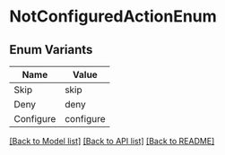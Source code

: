 # NotConfiguredActionEnum

## Enum Variants

| Name | Value |
|---- | -----|
| Skip | skip |
| Deny | deny |
| Configure | configure |


[[Back to Model list]](../README.md#documentation-for-models) [[Back to API list]](../README.md#documentation-for-api-endpoints) [[Back to README]](../README.md)


